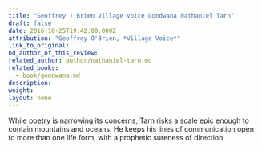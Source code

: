 ```yaml
---
title: "Geoffrey )'Brien Village Voice Gondwana Nathaniel Tarn"
draft: false
date: 2016-10-25T19:42:00.000Z
attribution: "Geoffrey O'Brien, *Village Voice*"
link_to_original:
nd_author_of_this_review:
related_author: author/nathaniel-tarn.md
related_books:
  - book/gondwana.md
description:
weight:
layout: none
---
```

While poetry is narrowing its concerns, Tarn risks a scale epic enough to contain mountains and oceans. He keeps his lines of communication open to more than one life form, with a prophetic sureness of direction.

